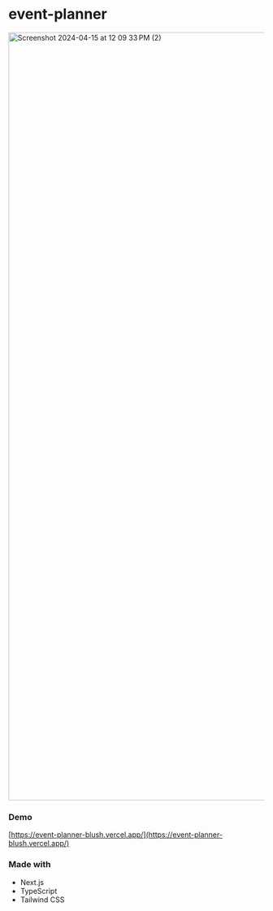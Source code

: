 # event-planner

<img width="1512" alt="Screenshot 2024-04-15 at 12 09 33 PM (2)" src="https://github.com/sharonrgomez/event-planner/assets/22580495/4779c727-5b6a-4d5f-bb40-26d9c8610cb2">

### Demo
[https://event-planner-blush.vercel.app/](https://event-planner-blush.vercel.app/)

### Made with
* Next.js
* TypeScript
* Tailwind CSS
